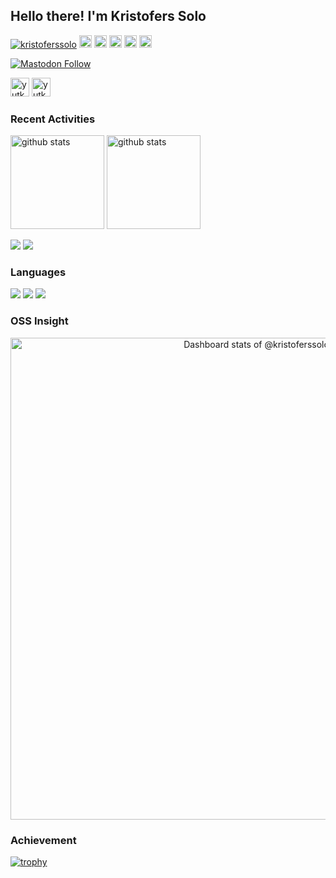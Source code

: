 ## Hello there! I'm Kristofers Solo

<p align="left">
  <a href="https://github.com/kristoferssolo/kristoferssolo/"><img src="https://komarev.com/ghpvc/?username=kristoferssolo" alt="kristoferssolo" /></a>
  <a href="https://github.com/kristoferssolo"><img height="20" src="https://img.shields.io/github/followers/kristoferssolo?label=follow&logo=github&style=flat" /></a>
  <a href="https://github.com/kristoferssolo"><img height="20" src="https://img.shields.io/github/stars/kristoferssolo?logo=github&style=flat" /></a>
  <a href="https://gitstar-ranking.com/kristoferssolo"><img height="20" src="https://img.shields.io/endpoint?label=star%20ranking&logo=github&style=flat&url=https%3A%2F%2Fgitstar-ranking.com%2Fusers%2Fkristoferssolo%2Fshields" /></a>
  <a href="https://user-badge.committers.top/latvia/kristoferssolo"><img height="20" src="https://user-badge.committers.top/latvia/kristoferssolo.svg" /></a>
  <a href="https://github.com/gayanvoice/top-github-users/blob/main/markdown/followers/latvia.md"><img height="20" src="https://img.shields.io/badge/dynamic/json?url=https%3A%2F%2Fraw.githubusercontent.com%2Fkristoferssolo%2Fkristoferssolo%2Fmain%2Fassets%2Fgithub-followed-ranking.json&query=key&prefix=%23&label=followed%20rank&color=brightgreen&logo=github" /></a>
</p>

<p align="left">
  <a href="https://fosstodon.org/@kristofers_solo"><img alt="Mastodon Follow" src="https://img.shields.io/mastodon/follow/109774143477944719?domain=fosstodon.org&style=flat&logo=mastodon"></a>
</p>

<p align="left">
  <a href="https://dev.to/kristoferssolo" target="blank"><img src="https://cdn.jsdelivr.net/npm/simple-icons@3.0.1/icons/dev-dot-to.svg" alt="yutkat" height="30" width="30" /></a>
  <a href="https://fosstodon.org/@kristofers_solo" target="blank"><img src="https://cdn.fosstodon.org/site_uploads/files/000/000/007/32/91cda647d1c18689.png" alt="yutkat" height="30" width="30" /></a>
</p>

### Recent Activities

<p align="left">
  <a href="https://github.com/anuraghazra/github-readme-stats"><img alt="github stats" height="150px" src="https://github-readme-stats.vercel.app/api?username=kristoferssolo&count_private=true&show_icons=true&custom_title=GitHub%20Stats&hide_border=true&theme=rose_pine" /></a>
  <a href="https://github.com/DenverCoder1/github-readme-streak-stats"><img alt="github stats" height="150px" src="https://github-readme-streak-stats.herokuapp.com/?user=kristoferssolo&theme=transparent&hide_border=true" /></a>
</p>

[![](http://github-profile-summary-cards.vercel.app/api/cards/profile-details?username=kristoferssolo&theme=rose_pine)](https://github.com/vn7n24fzkq/github-profile-summary-cards)
[![](https://github-readme-activity-graph.vercel.app/graph?username=kristoferssolo&theme=rogue&custom_title=Contribution%20Graph%20in%20the%20last%2031%20days&hide_border=true)](https://github.com/Ashutosh00710/github-readme-activity-graph)

### Languages

[![](http://github-profile-summary-cards.vercel.app/api/cards/repos-per-language?username=kristoferssolo&theme=rose_pine)](https://github.com/vn7n24fzkq/github-profile-summary-cards)
[![](http://github-profile-summary-cards.vercel.app/api/cards/most-commit-language?username=kristoferssolo&theme=rose_pine)](https://github.com/vn7n24fzkq/github-profile-summary-cards)
[![](https://github-readme-stats.vercel.app/api/top-langs/?username=kristoferssolo&layout=compact&count_private=true&show_icons=true&theme=rose_pine&hide_border=true)](https://github.com/anuraghazra/github-readme-stats)

### OSS Insight

<a href="https://next.ossinsight.io/widgets/official/compose-user-dashboard-stats?user_id=67258855" target="_blank" style="display: block" align="center">
  <picture>
    <source media="(prefers-color-scheme: dark)" srcset="https://next.ossinsight.io/widgets/official/compose-user-dashboard-stats/thumbnail.png?user_id=67258855&image_size=auto&color_scheme=dark" width="771" height="auto">
    <img alt="Dashboard stats of @kristoferssolo" src="https://next.ossinsight.io/widgets/official/compose-user-dashboard-stats/thumbnail.png?user_id=67258855&image_size=auto&color_scheme=light" width="771" height="auto">
  </picture>
</a>

<!-- Made with [OSS Insight](https://ossinsight.io/) -->

<!-- Made with [OSS Insight](https://ossinsight.io/) -->

<!-- Made with [OSS Insight](https://ossinsight.io/) -->

<!-- <a href="https://next.ossinsight.io/widgets/official/compose-currently-working-on?user_id=67258855&activity_type=all" target="_blank" style="display: block" align="center"> -->
<!--   <picture> -->
<!--     <source media="(prefers-color-scheme: dark)" srcset="https://next.ossinsight.io/widgets/official/compose-currently-working-on/thumbnail.png?user_id=67258855&activity_type=all&image_size=auto&color_scheme=dark" width="497.5" height="auto"> -->
<!--     <img alt="@kristoferssolo's Recent Work - Last 28 days" src="https://next.ossinsight.io/widgets/official/compose-currently-working-on/thumbnail.png?user_id=67258855&activity_type=all&image_size=auto&color_scheme=light" width="497.5" height="auto"> -->
<!--   </picture> -->
<!-- </a> -->

<!-- Made with [OSS Insight](https://ossinsight.io/) -->

<!-- Made with [OSS Insight](https://ossinsight.io/) -->

### Achievement

[![trophy](https://github-profile-trophy.vercel.app/?username=kristoferssolo&theme=darkhub&column=5&margin-w=10&margin-h=10)](https://github.com/ryo-ma/github-profile-trophy)

<!-- <img height="150" src="https://github.com/kristoferssolo/kristoferssolo/blob/master/images/stat.svg" alt="Alternative Text"/> -->
